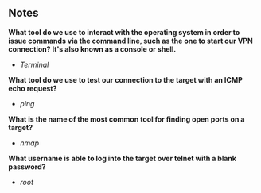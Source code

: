 ## Notes

**What tool do we use to interact with the operating system in order to issue commands via the command line, such as the one to start our VPN connection? It's also known as a console or shell.**

- _Terminal_

**What tool do we use to test our connection to the target with an ICMP echo request?**

- _ping_

**What is the name of the most common tool for finding open ports on a target?**

- _nmap_

**What username is able to log into the target over telnet with a blank password?**

- _root_
